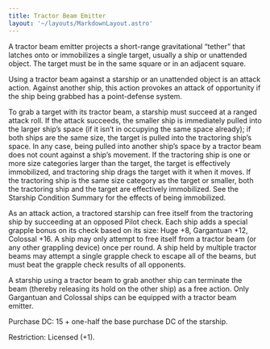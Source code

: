 ```yaml
---
title: Tractor Beam Emitter
layout: '~/layouts/MarkdownLayout.astro'
---
```

A tractor beam emitter projects a short-range gravitational “tether” that
latches onto or immobilizes a single target, usually a ship or unattended
object. The target must be in the same square or in an adjacent square.

Using a tractor beam against a starship or an unattended object is an attack
action. Against another ship, this action provokes an attack of opportunity if
the ship being grabbed has a point-defense system.

To grab a target with its tractor beam, a starship must succeed at a ranged
attack roll. If the attack succeeds, the smaller ship is immediately pulled
into the larger ship’s space (if it isn’t in occupying the same space
already); if both ships are the same size, the target is pulled into the
tractoring ship’s space. In any case, being pulled into another ship’s space
by a tractor beam does not count against a ship’s movement. If the tractoring
ship is one or more size categories larger than the target, the target is
effectively immobilized, and tractoring ship drags the target with it when it
moves. If the tractoring ship is the same size category as the target or
smaller, both the tractoring ship and the target are effectively immobilized.
See the Starship Condition Summary for the effects of being immobilized.

As an attack action, a tractored starship can free itself from the tractoring
ship by succeeding at an opposed Pilot check. Each ship adds a special grapple
bonus on its check based on its size: Huge +8, Gargantuan +12, Colossal +16. A
ship may only attempt to free itself from a tractor beam (or any other
grappling device) once per round. A ship held by multiple tractor beams may
attempt a single grapple check to escape all of the beams, but must beat the
grapple check results of all opponents.

A starship using a tractor beam to grab another ship can terminate the beam
(thereby releasing its hold on the other ship) as a free action. Only
Gargantuan and Colossal ships can be equipped with a tractor beam emitter.

Purchase DC: 15 + one-half the base purchase DC of the starship.

Restriction: Licensed (+1).

